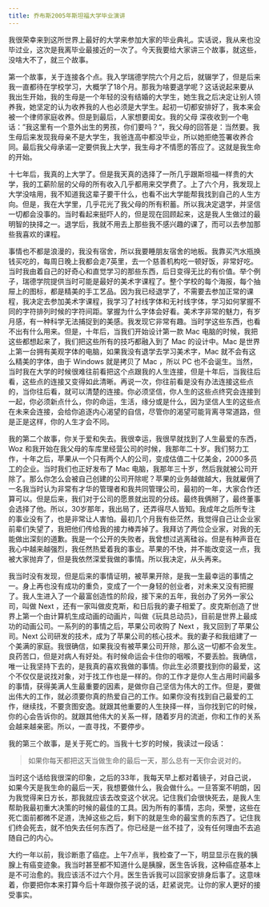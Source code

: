 ```yaml
---
title: 乔布斯2005年斯坦福大学毕业演讲
---
```


我很荣幸来到这所世界上最好的大学来参加大家的毕业典礼。实话说，我从来也没毕过业，这次是我离毕业最接近的一次了。今天我要给大家讲三个故事，就这些，没啥大不了，就三个故事。

第一个故事，关于连接各个点。我入学瑞德学院六个月之后，就辍学了，但是后来我一直都待在学校学习，大概学了18个月。那我为啥要退学呢？这话说起来要从我出生开始，我的生母是一个年轻的没有结婚的大学生，她生我之后决定让别人领养我，她坚定的认为收养我的人也必须是大学生。起初一切都安排好了，我本来会被一个律师家庭收养。但是到最后，人家想要闺女。我的父母
深夜收到一个电话：”我这里有一个意外出生的男孩，你们要吗？“，我父母的回答是：当然要。我生母后来发现我母亲不是大学生，我爸连高中都没毕业，所以她拒绝签署收养合同。最后我父母承诺一定要供我上大学，我生母才不情愿的答应了。这就是我生命的开始。

十七年后，我真的上大学了。但是我天真的选择了一所几乎跟斯坦福一样贵的大学，我的工薪阶层的父母的所有收入几乎都用来交学费了。上了六个月，我发现上大学没啥用，我不知道我这辈子要干什么，也看不出大学能帮我找到自己的人生方向。但是，我在大学里，几乎花光了我父母的所有积蓄。所以我决定退学，并坚信一切都会没事的。当时看起来挺吓人的，但是现在回顾起来，这是我人生做过的最明智的抉择之一。退学后，我就不用去上那些我不感兴趣的课了，而可以去参加那些我喜欢的课程。

事情也不都是浪漫的，我没有宿舍，所以我要睡朋友宿舍的地板。我靠买汽水瓶换钱买吃的，每周日晚上我都会走7英里，去一个慈善机构吃一顿好饭，非常好吃。当时我由着自己的好奇心和直觉学习的那些东西，后日变得无比的有价值。举个例子，瑞德学院提供当时可能是最好的美术字课程了。整个学校的每个海报，每个抽屉上的图标，都是精美的手工艺品。因为我已经退学了，不需要去参加正常的课程，我决定去参加美术字课程，我学习了衬线字体和无衬线字体，学习如何掌握不同的字符排列时候的字符间距。掌握为什么字体会好看。美术字非常的魅力，有岁月感，有一种科学无法捕捉到的美感。我发现它非常有趣。当时学这些东西，也看不出有什么用来。但是，十年后，当我们开始设计第一款 Mac 电脑的时候，我把这些都想起来了，我们把这些所有的技巧都融入到了 Mac 的设计中。Mac 是世界上第一台拥有美观字体的电脑，如果我没有退学去学习美术字，Mac 就不会有这么精美的字体，由于 Windows 就是拷贝了 Mac ，所以 PC 也不会诞生。当然，当时我在大学的时候很难往前看把这个点跟我的人生连接，但是十年后，当我往后看，这些点的连接又变得如此清晰。再说一次，你往前看是没有办法连接这些点的，当你往后看，就可以清楚的连接。你必须坚信，你人生的这些点终究会连接到一起，你必须新点什么，你的命运，生活，缘分或是什么，因为坚信人生的这些点在未来会连接，会给你追逐内心渴望的自信，尽管你的渴望可能背离寻常道路，但是正是这样，你的人生才会不同。


我的第二个故事，你关于爱和失去。我很幸运，我很早就找到了人生最爱的东西，Woz 和我开始在我父母的车库里经营公司的时候，我那年二十岁。我们努力工作，十年之后，苹果从一个只有两个人的公司，变成估值二十亿美金，2000多员工的企业。当时我们也正好发布了 Mac 电脑，我那年三十岁，然后我就被公司开除了。那么你怎么会被自己创建的公司开除呢？苹果的业务越做越大，我就雇佣了一名我当时认为非常有才华的管理者和我共同管理公司，最初的一年，大家合作还算可以。但是后来，我们对于公司的愿景就出现的分歧。最终我俩掰了，最终董事会选择了他。所以，30岁那年，我出局了，还弄得尽人皆知。我成年之后所专注的事业没有了，也是非常让人害怕。最初几个月我有些茫然，我觉得自己让企业家前辈们失望了，我把他们传给我的接力棒弄掉了。我拜访了两位企业家，对我的无能做出深刻的道歉。我是一个公开的失败者，我曾想过逃离硅谷。但是有种声音在我心中越来越强烈，我任然热爱着我的事业。苹果的不快，并不能改变这一点，我被大家抛弃了，但是我依然深爱我做的事情。所以我决定，从头再来。

我当时没有发现，但是后来的事情证明，被苹果开除，是我一生最幸运的事情之一。身上再也没有成功的重负，变成了一个一身轻的创业者，对未来又没有把握了。我人生进入了一个最富创造性的阶段，接下来的五年，我创办了另外一家公司，叫做 Next ，还有一家叫做皮克斯，和日后我的妻子相爱了。皮克斯创造了世界上第一个由计算机生成动画的动画片，叫做《玩具总动员》，目前是世界上最成功的动画公司。一系列的的事情之后，苹果公司收购了 Next ，我又回到了苹果公司。Next 公司研发的技术，成为了苹果公司的核心技术。我的妻子和我组建了一个美满的家庭。我很确信，如果我没有被苹果公司开除，那么这一切都不会发生。良药苦口，但是对病人有好处。有时候命运会卡住你的咽喉，不要丢脸。我确信，唯一让我坚持下去的，是我真的喜欢我做的事情。你此生必须要找到你的最爱，这个不仅仅是说找对象，对于找工作也是一样的。你的工作才是你人生占用时间最多的事情，获得美满人生最重要的因素，是做你自己坚信为伟大的工作。但是，要做出伟大的工作，就必须要你真的热爱自己的工作。如果你没有找到自己最爱的工作，继续找，不要贪图安逸。就跟其他重要的人生抉择一样，当你找到它的时候，你的心会告诉你的。就跟其他伟大的关系一样，随着岁月的流逝，你和工作的关系会越来越亲密。所以，一直寻找，不要停步。


我的第三个故事，是关于死亡的。当我十七岁的时候，我读过一段话：

> 如果你每天都把这天当做生命的最后一天，那么总有一天你会说对的。

当时这个话给我很深的印象，之后的33年，我每天早上都对着镜子，对自己说，如果今天是我生命的最后一天，我想要做什么，我会做什么。一旦答案不明朗，因为我觉得来日方长，那我就应该去改变这个状况。记住我们会很快死去，是我人生帮助我最初重大决策的时候的最佳的工具。因为所有的事情，志向，荣誉，这些在死亡面前都微不足道，洗掉这些之后，剩下的就是生命的最宝贵的东西了。记住我们终会死去，就不怕失去任何东西了。你已经是一丝不挂了，没有任何理由不去追随自己的内心。

大约一年以前，我诊断患了癌症。上午7点半，我检查了一下，明显显示在我的胰腺上有癌变迹象。我当时甚至都不知道什么是胰腺，医生告诉我，这种癌症基本上是不可治愈的。我应该活不过六个月。医生告诉我可以回家安排身后事了。这意味着，你要把你本来打算今后十年跟你孩子说的话，赶紧说完。让你的家人更好的接受事实。
